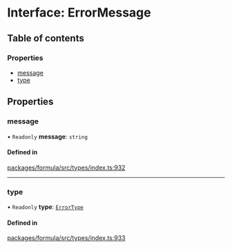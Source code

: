 # Interface: ErrorMessage

## Table of contents

### Properties

- [message](ErrorMessage.md#message)
- [type](ErrorMessage.md#type)

## Properties

### <a id="message" name="message"></a> message

• `Readonly` **message**: `string`

#### Defined in

[packages/formula/src/types/index.ts:932](https://github.com/mashcard/mashcard/blob/main/packages/formula/src/types/index.ts#L932)

---

### <a id="type" name="type"></a> type

• `Readonly` **type**: [`ErrorType`](../README.md#errortype)

#### Defined in

[packages/formula/src/types/index.ts:933](https://github.com/mashcard/mashcard/blob/main/packages/formula/src/types/index.ts#L933)
